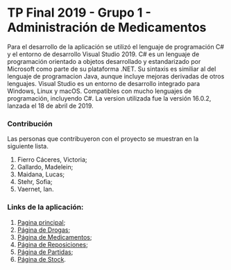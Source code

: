 # TP Final 2019 - Grupo 1 - Administración de Medicamentos
Para el desarrollo de la aplicación se utilizó el lenguaje de programación C# y el entorno de desarrollo Visual Studio 2019.
C# es un lenguaje de programación orientado a objetos desarrollado y estandarizado por Microsoft como parte de su plataforma .NET. Su sintaxis es similiar al del lenguaje de programacion Java, aunque incluye mejoras derivadas de otros lenguajes. 
Visual Studio es un entorno de desarrollo integrado para Windows, Linux y macOS. Compatibles con mucho lenguajes de programación, incluyendo C#. La version utilizada fue la versión 16.0.2, lanzada el 18 de abril de 2019. 

### Contribución
Las personas que contribuyeron con el proyecto se muestran en la siguiente lista.
1. Fierro Cáceres, Victoria; 
2. Gallardo, Madelein; 
3. Maidana, Lucas; 
4. Stehr, Sofia; 
5. Vaernet, Ian. 

### Links de la aplicación:
1. [Pagina principal](http://medicamentos.us-east-1.elasticbeanstalk.com); 
2. [Página de Drogas](http://medicamentos.us-east-1.elasticbeanstalk.com/Drogas);
3. [Página de Medicamentos](http://medicamentos.us-east-1.elasticbeanstalk.com/Medicamentos);
4. [Página de Reposiciones](http://medicamentos.us-east-1.elasticbeanstalk.com/Reposiciones);
5. [Página de Partidas](http://medicamentos.us-east-1.elasticbeanstalk.com/Partidas);
6. [Página de Stock](http://medicamentos.us-east-1.elasticbeanstalk.com/Stock).

